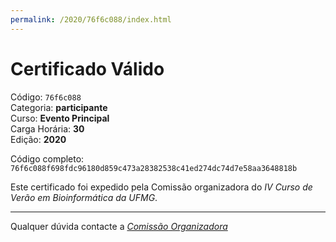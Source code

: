 ```yaml
---
permalink: /2020/76f6c088/index.html
---
```


# Certificado Válido

Código: `76f6c088`<br>
Categoria: **participante**<br>
Curso: **Evento Principal**<br>
Carga Horária: **30**<br>
Edição: **2020**<br>


Código completo: `76f6c088f698fdc96180d859c473a28382538c41ed274dc74d7e58aa3648818b`


Este certificado foi expedido pela Comissão organizadora do *IV Curso de Verão em Bioinformática da UFMG*.

----

Qualquer dúvida contacte a [_Comissão Organizadora_](<mailto:cursobioinfoufmg@gmail.com$subject=[Certificados]>)

